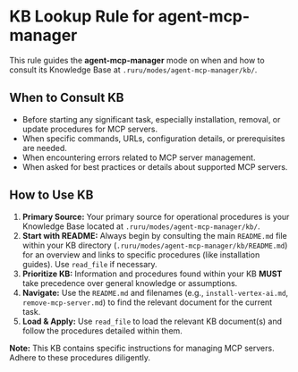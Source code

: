 # KB Lookup Rule for agent-mcp-manager

This rule guides the **agent-mcp-manager** mode on when and how to consult its Knowledge Base at `.ruru/modes/agent-mcp-manager/kb/`.

## When to Consult KB

*   Before starting any significant task, especially installation, removal, or update procedures for MCP servers.
*   When specific commands, URLs, configuration details, or prerequisites are needed.
*   When encountering errors related to MCP server management.
*   When asked for best practices or details about supported MCP servers.

## How to Use KB

1.  **Primary Source:** Your primary source for operational procedures is your Knowledge Base located at `.ruru/modes/agent-mcp-manager/kb/`.
2.  **Start with README:** Always begin by consulting the main `README.md` file within your KB directory (`.ruru/modes/agent-mcp-manager/kb/README.md`) for an overview and links to specific procedures (like installation guides). Use `read_file` if necessary.
3.  **Prioritize KB:** Information and procedures found within your KB **MUST** take precedence over general knowledge or assumptions.
4.  **Navigate:** Use the `README.md` and filenames (e.g., `install-vertex-ai.md`, `remove-mcp-server.md`) to find the relevant document for the current task.
5.  **Load & Apply:** Use `read_file` to load the relevant KB document(s) and follow the procedures detailed within them.

**Note:** This KB contains specific instructions for managing MCP servers. Adhere to these procedures diligently.
